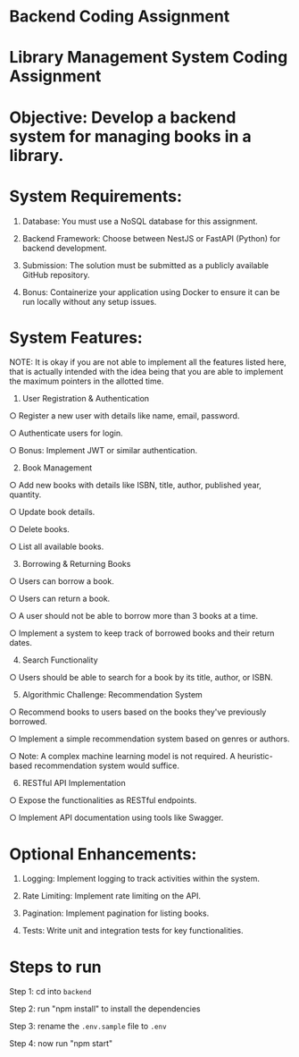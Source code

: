 # Backend Coding Assignment

# Library Management System Coding Assignment

# Objective: Develop a backend system for managing books in a library.

# System Requirements:

1. Database: You must use a NoSQL database for this assignment.

2. Backend Framework: Choose between NestJS or FastAPI (Python) for backend development.
   
3. Submission: The solution must be submitted as a publicly available GitHub repository.
   
4. Bonus: Containerize your application using Docker to ensure it can be run locally without any setup issues.

   
# System Features:

NOTE: It is okay if you are not able to implement all the features listed here, that is actually intended with the idea being that you are able to implement the maximum pointers in the allotted time.

1. User Registration & Authentication
   
○ Register a new user with details like name, email, password.

○ Authenticate users for login.

○ Bonus: Implement JWT or similar authentication.

2. Book Management
   
○ Add new books with details like ISBN, title, author, published year, quantity.

○ Update book details.

○ Delete books.

○ List all available books.

3. Borrowing & Returning Books
   
○ Users can borrow a book.

○ Users can return a book.

○ A user should not be able to borrow more than 3 books at a time.

○ Implement a system to keep track of borrowed books and their return dates.

4. Search Functionality
   
○ Users should be able to search for a book by its title, author, or ISBN.

5. Algorithmic Challenge: Recommendation System
   
○ Recommend books to users based on the books they've previously borrowed.

○ Implement a simple recommendation system based on genres or authors.

○ Note: A complex machine learning model is not required. A heuristic-based
recommendation system would suffice.

6. RESTful API Implementation

○ Expose the functionalities as RESTful endpoints.

○ Implement API documentation using tools like Swagger.


# Optional Enhancements:

1. Logging: Implement logging to track activities within the system.
   
2. Rate Limiting: Implement rate limiting on the API.
   
3. Pagination: Implement pagination for listing books.
   
4. Tests: Write unit and integration tests for key functionalities.


# Steps to run

Step 1: cd into `backend`

Step 2: run "npm install" to install the dependencies

Step 3: rename the `.env.sample` file to `.env`

Step 4: now run "npm start"
